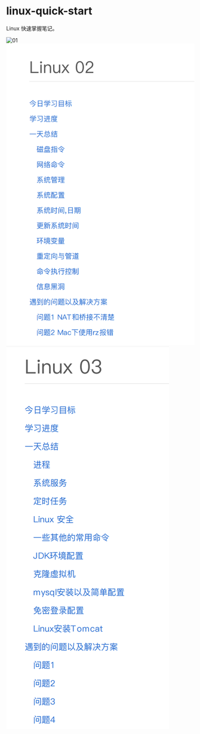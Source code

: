 # linux-quick-start
Linux 快速掌握笔记。

![01](https://github.com/aikuyun/linux-quick-start/blob/master/linux01.png,hight="10")
![01](https://github.com/aikuyun/linux-quick-start/blob/master/linux02.png)
![01](https://github.com/aikuyun/linux-quick-start/blob/master/linux03.png)
